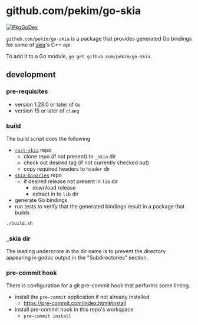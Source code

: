 # github.com/pekim/go-skia

[![PkgGoDev](https://pkg.go.dev/badge/github.com/pekim/go-skia)](https://pkg.go.dev/github.com/pekim/go-skia)

`github.com/pekim/go-skia` is a package that provides generated Go bindings
for some of [skia](https://skia.org/)'s C++ api.

To add it to a Go module, `go get github.com/pekim/go-skia`.

## development

### pre-requisites

- version 1.23.0 or later of `Go`
- version 15 or later of `clang`

### build

The build script does the following

- [`rust-skia`](https://github.com/rust-skia/skia) repo
  - clone repo (if not present) to `_skia` dir
  - check out desired tag (if not currently checked out)
  - copy required headers to `header` dir
- [`skia-binaries`](https://github.com/rust-skia/skia-binaries) repo
  - if desired release not present in `lib` dir
    - download release
    - extract in to `lib` dir
- generate Go bindings
- run tests to verify that the generated bindings result in a package that builds

```sh
./build.sh
```

### \_skia dir

The leading underscore in the dir name is to prevent the directory appearing in godoc output
in the "Subdirectories" section.

### pre-commit hook

There is configuration for a git pre-commit hook
that performs some linting.

- install the `pre-commit` application if not already installed
  - https://pre-commit.com/index.html#install
- install pre-commit hook in this repo's workspace
  - `pre-commit install`
